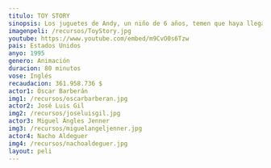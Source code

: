 ```yaml
---
titulo: TOY STORY
sinopsis: Los juguetes de Andy, un niño de 6 años, temen que haya llegado su hora y que un nuevo regalo de cumpleaños les sustituya en el corazón de su dueño. Woody, un vaquero que ha sido hasta ahora el juguete favorito de Andy, trata de tranquilizarlos hasta que aparece Buzz Lightyear, un héroe espacial dotado de todo tipo de avances tecnológicos. Woody es relegado a un segundo plano. Su constante rivalidad se transformará en una gran amistad cuando ambos se pierden en la ciudad sin saber cómo volver a casa.
imagenpeli: /recursos/ToyStory.jpg
youtube: https://www.youtube.com/embed/m9CvO0s6Tzw
pais: Estados Unidos
anyo: 1995
genero: Animación
duracion: 80 minutos
vose: Inglés
recaudacion: 361.958.736 $
actor1: Óscar Barberán
img1: /recursos/oscarbarberan.jpg
actor2: José Luis Gil
img2: /recursos/joseluisgil.jpg
actor3: Miguel Ángles Jenner
img3: /recursos/miguelangeljenner.jpg
actor4: Nacho Aldeguer
img4: /recursos/nachoaldeguer.jpg
layout: peli
---
```

